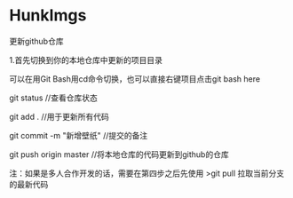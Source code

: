 # HunkImgs
更新github仓库

1.首先切换到你的本地仓库中更新的项目目录

可以在用Git Bash用cd命令切换，也可以直接右键项目点击git bash here

git status //查看仓库状态

git add . //用于更新所有代码

git commit -m "新增壁纸" //提交的备注

git push origin master //将本地仓库的代码更新到github的仓库

注：如果是多人合作开发的话，需要在第四步之后先使用 >git pull 拉取当前分支的最新代码
